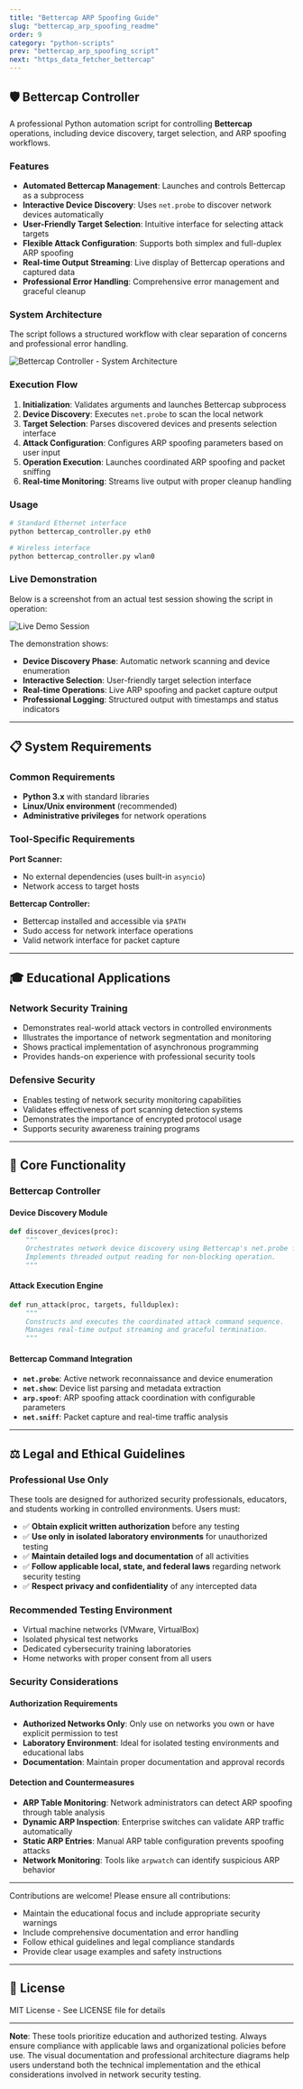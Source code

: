 ```yaml
---
title: "Bettercap ARP Spoofing Guide"
slug: "bettercap_arp_spoofing_readme"
order: 9
category: "python-scripts"
prev: "bettercap_arp_spoofing_script"
next: "https_data_fetcher_bettercap"
---
```






## 🛡️ Bettercap Controller

A professional Python automation script for controlling **Bettercap** operations, including device discovery, target selection, and ARP spoofing workflows.

### Features

- **Automated Bettercap Management**: Launches and controls Bettercap as a subprocess
- **Interactive Device Discovery**: Uses `net.probe` to discover network devices automatically
- **User-Friendly Target Selection**: Intuitive interface for selecting attack targets
- **Flexible Attack Configuration**: Supports both simplex and full-duplex ARP spoofing
- **Real-time Output Streaming**: Live display of Bettercap operations and captured data
- **Professional Error Handling**: Comprehensive error management and graceful cleanup

### System Architecture

The script follows a structured workflow with clear separation of concerns and professional error handling.

![Bettercap Controller - System Architecture](../imgs/bettercap_arp_spoofing_script.png)

### Execution Flow

1. **Initialization**: Validates arguments and launches Bettercap subprocess
2. **Device Discovery**: Executes `net.probe` to scan the local network
3. **Target Selection**: Parses discovered devices and presents selection interface  
4. **Attack Configuration**: Configures ARP spoofing parameters based on user input
5. **Operation Execution**: Launches coordinated ARP spoofing and packet sniffing
6. **Real-time Monitoring**: Streams live output with proper cleanup handling

### Usage

```bash
# Standard Ethernet interface
python bettercap_controller.py eth0

# Wireless interface  
python bettercap_controller.py wlan0
```

### Live Demonstration

Below is a screenshot from an actual test session showing the script in operation:

![Live Demo Session](../imgs/bettercap_arp_spoofing_script.png)

The demonstration shows:
- **Device Discovery Phase**: Automatic network scanning and device enumeration
- **Interactive Selection**: User-friendly target selection interface
- **Real-time Operations**: Live ARP spoofing and packet capture output
- **Professional Logging**: Structured output with timestamps and status indicators

---

## 📋 System Requirements

### Common Requirements
- **Python 3.x** with standard libraries
- **Linux/Unix environment** (recommended)
- **Administrative privileges** for network operations

### Tool-Specific Requirements

**Port Scanner:**
- No external dependencies (uses built-in `asyncio`)
- Network access to target hosts

**Bettercap Controller:**
- Bettercap installed and accessible via `$PATH`
- Sudo access for network interface operations
- Valid network interface for packet capture

---



## 🎓 Educational Applications

### Network Security Training
- Demonstrates real-world attack vectors in controlled environments
- Illustrates the importance of network segmentation and monitoring
- Shows practical implementation of asynchronous programming
- Provides hands-on experience with professional security tools

### Defensive Security
- Enables testing of network security monitoring capabilities
- Validates effectiveness of port scanning detection systems
- Demonstrates the importance of encrypted protocol usage
- Supports security awareness training programs

---

## 🔧 Core Functionality

### Bettercap Controller

#### Device Discovery Module
```python
def discover_devices(proc):
    """
    Orchestrates network device discovery using Bettercap's net.probe functionality.
    Implements threaded output reading for non-blocking operation.
    """
```

#### Attack Execution Engine
```python
def run_attack(proc, targets, fullduplex):
    """
    Constructs and executes the coordinated attack command sequence.
    Manages real-time output streaming and graceful termination.
    """
```

#### Bettercap Command Integration
- **`net.probe`**: Active network reconnaissance and device enumeration
- **`net.show`**: Device list parsing and metadata extraction  
- **`arp.spoof`**: ARP spoofing attack coordination with configurable parameters
- **`net.sniff`**: Packet capture and real-time traffic analysis

---

## ⚖️ Legal and Ethical Guidelines

### Professional Use Only

These tools are designed for authorized security professionals, educators, and students working in controlled environments. Users must:

- ✅ **Obtain explicit written authorization** before any testing
- ✅ **Use only in isolated laboratory environments** for unauthorized testing
- ✅ **Maintain detailed logs and documentation** of all activities
- ✅ **Follow applicable local, state, and federal laws** regarding network security testing
- ✅ **Respect privacy and confidentiality** of any intercepted data

### Recommended Testing Environment

- Virtual machine networks (VMware, VirtualBox)
- Isolated physical test networks
- Dedicated cybersecurity training laboratories
- Home networks with proper consent from all users

### Security Considerations

#### Authorization Requirements
- **Authorized Networks Only**: Only use on networks you own or have explicit permission to test
- **Laboratory Environment**: Ideal for isolated testing environments and educational labs
- **Documentation**: Maintain proper documentation and approval records

#### Detection and Countermeasures
- **ARP Table Monitoring**: Network administrators can detect ARP spoofing through table analysis
- **Dynamic ARP Inspection**: Enterprise switches can validate ARP traffic automatically
- **Static ARP Entries**: Manual ARP table configuration prevents spoofing attacks
- **Network Monitoring**: Tools like `arpwatch` can identify suspicious ARP behavior

---



Contributions are welcome! Please ensure all contributions:

- Maintain the educational focus and include appropriate security warnings
- Include comprehensive documentation and error handling
- Follow ethical guidelines and legal compliance standards
- Provide clear usage examples and safety instructions

---

## 📄 License

MIT License - See LICENSE file for details

---

**Note**: These tools prioritize education and authorized testing. Always ensure compliance with applicable laws and organizational policies before use. The visual documentation and professional architecture diagrams help users understand both the technical implementation and the ethical considerations involved in network security testing.
